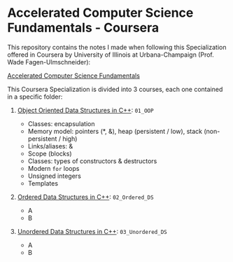 # Accelerated Computer Science Fundamentals - Coursera

This repository contains the notes I made when following this Specialization offered in Coursera by University of Illinois at Urbana-Champaign (Prof. Wade Fagen-Ulmschneider):

[Accelerated Computer Science Fundamentals](https://www.coursera.org/specializations/cs-fundamentals)

This Coursera Specialization is divided into 3 courses, each one contained in a specific folder:

1. [Object Oriented Data Structures in C++](https://www.coursera.org/learn/cs-fundamentals-1?specialization=cs-fundamentals): `01_OOP`

    - Classes: encapsulation
    - Memory model: pointers (*, &), heap (persistent / low), stack (non-persistent / high)
    - Links/aliases: &
    - Scope (blocks)
    - Classes: types of constructors & destructors
    - Modern `for` loops
    - Unsigned integers
    - Templates

2. [Ordered Data Structures in C++](https://www.coursera.org/learn/cs-fundamentals-2?specialization=cs-fundamentals): `02_Ordered_DS`

    - A
    - B

3. [Unordered Data Structures in C++](https://www.coursera.org/learn/cs-fundamentals-3?specialization=cs-fundamentals): `03_Unordered_DS`

    - A
    - B
